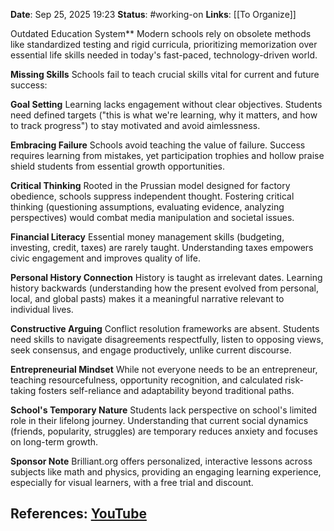**Date**: Sep 25, 2025 19:23
**Status**: #working-on
**Links**: [[To Organize]] 

Outdated Education System**
Modern schools rely on obsolete methods like standardized testing and rigid curricula, prioritizing memorization over essential life skills needed in today's fast-paced, technology-driven world.

**Missing Skills**
Schools fail to teach crucial skills vital for current and future success:

**Goal Setting**
Learning lacks engagement without clear objectives. Students need defined targets ("this is what we're learning, why it matters, and how to track progress") to stay motivated and avoid aimlessness.

**Embracing Failure**
Schools avoid teaching the value of failure. Success requires learning from mistakes, yet participation trophies and hollow praise shield students from essential growth opportunities.

**Critical Thinking**
Rooted in the Prussian model designed for factory obedience, schools suppress independent thought. Fostering critical thinking (questioning assumptions, evaluating evidence, analyzing perspectives) would combat media manipulation and societal issues.

**Financial Literacy**
Essential money management skills (budgeting, investing, credit, taxes) are rarely taught. Understanding taxes empowers civic engagement and improves quality of life.

**Personal History Connection**
History is taught as irrelevant dates. Learning history backwards (understanding how the present evolved from personal, local, and global pasts) makes it a meaningful narrative relevant to individual lives.

**Constructive Arguing**
Conflict resolution frameworks are absent. Students need skills to navigate disagreements respectfully, listen to opposing views, seek consensus, and engage productively, unlike current discourse.

**Entrepreneurial Mindset**
While not everyone needs to be an entrepreneur, teaching resourcefulness, opportunity recognition, and calculated risk-taking fosters self-reliance and adaptability beyond traditional paths.

**School's Temporary Nature**
Students lack perspective on school's limited role in their lifelong journey. Understanding that current social dynamics (friends, popularity, struggles) are temporary reduces anxiety and focuses on long-term growth.

**Sponsor Note**
Brilliant.org offers personalized, interactive lessons across subjects like math and physics, providing an engaging learning experience, especially for visual learners, with a free trial and discount.

## References: [YouTube](https://www.youtube.com/watch?v=W0HETGynaiw)
